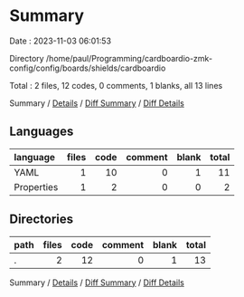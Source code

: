 # Summary

Date : 2023-11-03 06:01:53

Directory /home/paul/Programming/cardboardio-zmk-config/config/boards/shields/cardboardio

Total : 2 files,  12 codes, 0 comments, 1 blanks, all 13 lines

Summary / [Details](details.md) / [Diff Summary](diff.md) / [Diff Details](diff-details.md)

## Languages
| language | files | code | comment | blank | total |
| :--- | ---: | ---: | ---: | ---: | ---: |
| YAML | 1 | 10 | 0 | 1 | 11 |
| Properties | 1 | 2 | 0 | 0 | 2 |

## Directories
| path | files | code | comment | blank | total |
| :--- | ---: | ---: | ---: | ---: | ---: |
| . | 2 | 12 | 0 | 1 | 13 |

Summary / [Details](details.md) / [Diff Summary](diff.md) / [Diff Details](diff-details.md)